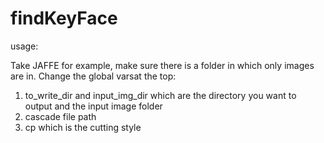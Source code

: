 # findKeyFace

usage:

Take JAFFE for example, make sure there is a folder in which only images are in.
Change the global varsat the top: 
1. to_write_dir and input_img_dir which are the directory you want to output and the input image folder
2. cascade file path
3. cp which is the cutting style
